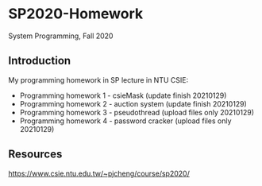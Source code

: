 # SP2020-Homework
System Programming, Fall 2020

## Introduction
My programming homework in SP lecture in NTU CSIE:
- Programming homework 1 - csieMask (update finish 20210129)
- Programming homework 2 - auction system (update finish 20210129)
- Programming homework 3 - pseudothread (upload files only 20210129)
- Programming homework 4 - password cracker (upload files only 20210129)

## Resources
https://www.csie.ntu.edu.tw/~pjcheng/course/sp2020/
